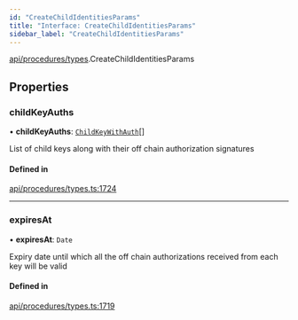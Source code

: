 ```yaml
---
id: "CreateChildIdentitiesParams"
title: "Interface: CreateChildIdentitiesParams"
sidebar_label: "CreateChildIdentitiesParams"
---
```


[api/procedures/types](../../../../../modules/API/Procedures/Types/Types.md).CreateChildIdentitiesParams

## Properties

### childKeyAuths

• **childKeyAuths**: [`ChildKeyWithAuth`](../ChildKeyWithAuth/ChildKeyWithAuth.md)[]

List of child keys along with their off chain authorization signatures

#### Defined in

[api/procedures/types.ts:1724](https://github.com/PolymeshAssociation/polymesh-sdk/blob/0dbd0ebd0/src/api/procedures/types.ts#L1724)

___

### expiresAt

• **expiresAt**: `Date`

Expiry date until which all the off chain authorizations received from each key will be valid

#### Defined in

[api/procedures/types.ts:1719](https://github.com/PolymeshAssociation/polymesh-sdk/blob/0dbd0ebd0/src/api/procedures/types.ts#L1719)
